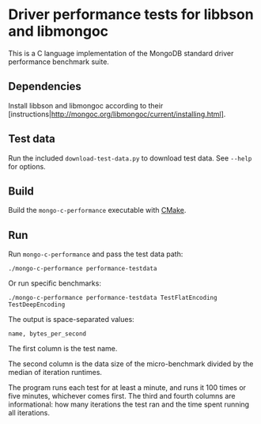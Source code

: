 # Driver performance tests for libbson and libmongoc

This is a C language implementation of the MongoDB standard driver performance
benchmark suite.

## Dependencies

Install libbson and libmongoc according to their [instructions|http://mongoc.org/libmongoc/current/installing.html].

## Test data

Run the included `download-test-data.py` to download test data. See `--help`
for options.

## Build

Build the `mongo-c-performance` executable with [CMake](https://cmake.org/).

## Run

Run `mongo-c-performance` and pass the test data path:

```
./mongo-c-performance performance-testdata
```

Or run specific benchmarks:

```
./mongo-c-performance performance-testdata TestFlatEncoding TestDeepEncoding
```

The output is space-separated values:

```
name, bytes_per_second
```

The first column is the test name.

The second column is the data size of the micro-benchmark divided by the median
of iteration runtimes.

The program runs each test for at least a minute, and runs it 100 times or five
minutes, whichever comes first. The third and fourth columns are informational:
how many iterations the test ran and the time spent running all iterations.
